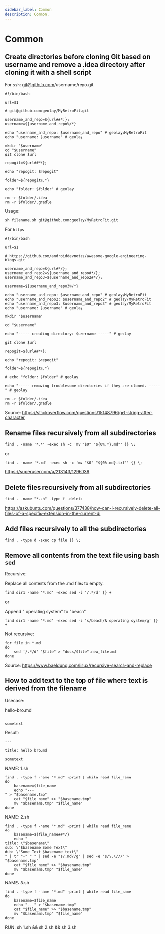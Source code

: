 ```yaml
---
sidebar_label: Common
description: Common.
---
```


# Common

## Create directories before cloning Git based on username and remove a .idea directory after cloning it with a shell script

For `ssh`: git@github.com/username/repo.git

```
#!/bin/bash

url=$1

# git@github.com:geolay/MyRetroFit.git

username_and_repo=${url##*:}; 
username=${username_and_repo%/*}

echo "username_and_repo: $username_and_repo" # geolay/MyRetroFit
echo "username: $username" # geolay

mkdir "$username" 
cd "$username"
git clone $url

repogit=${url##*/};

echo "repogit: $repogit"

folder=${repogit%.*}

echo "folder: $folder" # geolay

rm -r $folder/.idea
rm -r $folder/.gradle

```

Usage:

```
sh filename.sh git@github.com:geolay/MyRetroFit.git

```

For `https`

``` 
#!/bin/bash

url=$1

# https://github.com/androiddevnotes/awesome-google-engineering-blogs.git

username_and_repo=${url#*/};
username_and_repo2=${username_and_repo#*/};
username_and_repo3=${username_and_repo2#*/};

username=${username_and_repo3%/*}

echo "username_and_repo: $username_and_repo" # geolay/MyRetroFit
echo "username_and_repo2: $username_and_repo2" # geolay/MyRetroFit
echo "username_and_repo3: $username_and_repo3" # geolay/MyRetroFit
echo "username: $username" # geolay

mkdir "$username"

cd "$username"

echo "----- creating directory: $username -----" # geolay

git clone $url

repogit=${url##*/};

echo "repogit: $repogit"

folder=${repogit%.*}

# echo "folder: $folder" # geolay

echo "----- removing troublesome directories if they are cloned. -----" # geolay

rm -r $folder/.idea
rm -r $folder/.gradle
```

Source: https://stackoverflow.com/questions/15148796/get-string-after-character

## Rename files recursively from all subdirectories

```
find . -name '*.*' -exec sh -c 'mv "$0" "${0%.*}.md"' {} \;

```

or

```
find . -name '*.md' -exec sh -c 'mv "$0" "${0%.md}.txt"' {} \;

```

https://superuser.com/a/213143/1296039

## Delete files recursively from all subdirectories

```
find . -name "*.sh" -type f -delete
```

https://askubuntu.com/questions/377438/how-can-i-recursively-delete-all-files-of-a-specific-extension-in-the-current-di

## Add files recursively to all the subdirectories

```
find . -type d -exec cp file {} \;
```

## Remove all contents from the text file using bash `sed`

Recursive:

Replace all contents from the .md files to empty.

```
find dir1 -name '*.md' -exec sed -i '/.*/d' {} +
```

or 

Append " operating system" to "beach"

```
find dir1 -name '*.md' -exec sed -i 's/beach/& operating system/g' {} +
```

Not recursive:

```
for file in *.md
do
    sed '/.*/d' "$file" > "docs/$file".new_file.md
done

```

Source: https://www.baeldung.com/linux/recursive-search-and-replace

## How to add text to the top of file where text is derived from the filename

Usecase:

hello-bro.md
```

sometext

```

Result:

```
---

title: hello bro.md

sometext

```

NAME: 1.sh

``` 
find . -type f -name "*.md" -print | while read file_name
do
    basename=$file_name
    echo "---
" > "$basename.tmp"
    cat "$file_name" >> "$basename.tmp"
    mv "$basename.tmp" "$file_name"
done

```

NAME: 2.sh

``` 
find . -type f -name "*.md" -print | while read file_name
do
    basename=${file_name##*/}
    echo "  
title: \"$basename\"
sub: \"$basename Some Text\"
dub: \"Some Text $basename text\"
" | tr "-" " " | sed -e "s/.md//g" | sed -e "s/\.\///" > "$basename.tmp"
    cat "$file_name" >> "$basename.tmp"
    mv "$basename.tmp" "$file_name"
done
```

NAME: 3.sh

``` 
find . -type f -name "*.md" -print | while read file_name
do
    basename=$file_name
    echo "---" > "$basename.tmp"
    cat "$file_name" >> "$basename.tmp"
    mv "$basename.tmp" "$file_name"
done

```

RUN: sh 1.sh && sh 2.sh && sh 3.sh